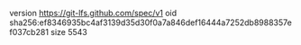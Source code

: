 version https://git-lfs.github.com/spec/v1
oid sha256:ef8346935bc4af3139d35d30f0a7a846def16444a7252db8988357ef037cb281
size 5543
